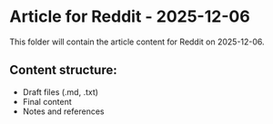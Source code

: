 # Article for Reddit - 2025-12-06

This folder will contain the article content for Reddit on 2025-12-06.

## Content structure:
- Draft files (.md, .txt)
- Final content
- Notes and references
